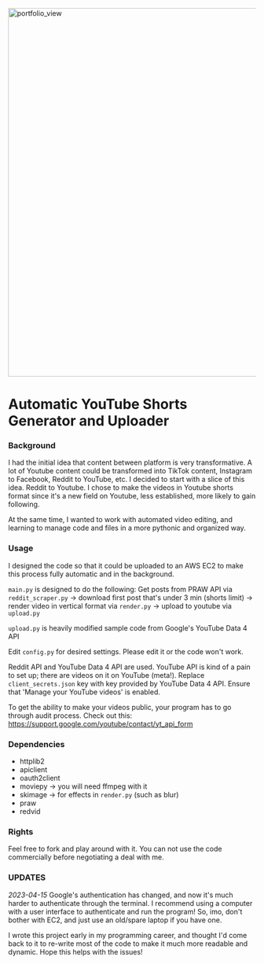 <img width="750" alt="portfolio_view" src="https://construyenpais.com/wp-content/uploads/YouTube-y-Reddit-las-redes-que-mas-crecieron-en-EE.UU-durante-la-pandemia.png">

# Automatic YouTube Shorts Generator and Uploader

### Background
I had the initial idea that content between platform is very transformative. A lot of Youtube content could be transformed into TikTok content, Instagram to Facebook, Reddit to YouTube, etc. I decided to start with a slice of this idea. Reddit to Youtube. I chose to make the videos in Youtube shorts format since it's a new field on Youtube, less established, more likely to gain following.

At the same time, I wanted to work with automated video editing, and learning to manage code and files in a more pythonic and organized way.

### Usage
I designed the code so that it could be uploaded to an AWS EC2 to make this process fully automatic and in the background.

`main.py` is designed to do the following:
Get posts from PRAW API via `reddit_scraper.py` → download first post that's under 3 min (shorts limit) → render video in vertical format via `render.py` → upload to youtube via `upload.py`

`upload.py` is heavily modified sample code from Google's YouTube Data 4 API

Edit `config.py` for desired settings. Please edit it or the code won't work.

Reddit API and YouTube Data 4 API are used. YouTube API is kind of a pain to set up; there are videos on it on YouTube (meta!). Replace `client_secrets.json` key with key provided by YouTube Data 4 API. Ensure that 'Manage your YouTube videos' is enabled.

To get the ability to make your videos public, your program has to go through audit process.
Check out this: https://support.google.com/youtube/contact/yt_api_form

### Dependencies
- httplib2
- apiclient
- oauth2client
- moviepy → you will need ffmpeg with it
- skimage → for effects in `render.py` (such as blur)
- praw
- redvid

### Rights
Feel free to fork and play around with it. You can not use the code commercially before negotiating a deal with me.

### UPDATES
*2023-04-15*
Google's authentication has changed, and now it's much harder to authenticate through the terminal. I recommend using a computer with a user interface to authenticate and run the program! So, imo, don't bother with EC2, and just use an old/spare laptop if you have one.

I wrote this project early in my programming career, and thought I'd come back to it to re-write most of the code to make it much more readable and dynamic. Hope this helps with the issues!